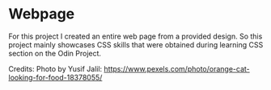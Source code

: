 # Webpage
For this project I created an entire web page from a provided design.
So this project mainly showcases CSS skills that were obtained during learning CSS section on the Odin Project.


Credits:
Photo by Yusif Jalil: https://www.pexels.com/photo/orange-cat-looking-for-food-18378055/
